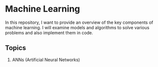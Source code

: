 # Machine Learning
In this repository, I want to provide an overview of the key components of machine learning. I will examine models and algorithms to solve various problems and also implement them in code.
## Topics
1. ANNs (Artificial Neural Networks)
